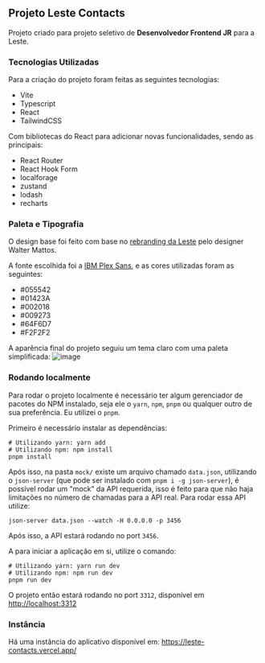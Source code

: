 ## Projeto Leste Contacts

Projeto criado para projeto seletivo de **Desenvolvedor Frontend JR** para a
Leste.

### Tecnologias Utilizadas
Para a criação do projeto foram feitas as seguintes tecnologias:
* Vite
* Typescript
* React
* TailwindCSS

Com bibliotecas do React para adicionar novas funcionalidades, sendo as
principais:
* React Router
* React Hook Form
* localforage
* zustand
* lodash
* recharts

### Paleta e Tipografia
O design base foi feito com base no [rebranding da Leste](https://waltermattos.com/projetos/leste)
pelo designer Walter Mattos.

A fonte escolhida foi a [IBM Plex Sans](https://fonts.google.com/specimen/IBM+Plex+Sans), e
as cores utilizadas foram as seguintes:
- #055542
- #01423A
- #002018
- #009273
- #64F6D7
- #F2F2F2

A aparência final do projeto seguiu um tema claro com uma paleta simplificada:
![image](https://github.com/pedro-augusto-santana/leste-contacts/assets/48259258/ed57d67e-8614-47b9-8d0f-17628ebd2680)


### Rodando localmente
Para rodar o projeto localmente é necessário ter algum gerenciador de pacotes do NPM instalado, seja
ele o `yarn`, `npm`, `pnpm` ou qualquer outro de sua preferência. Eu utilizei o `pnpm`.

Primeiro é necessário instalar as dependências:
```shell
# Utilizando yarn: yarn add
# Utilizando npm: npm install
pnpm install
```

Após isso, na pasta `mock/` existe um arquivo chamado `data.json`,
utilizando o `json-server` (que pode ser instalado com `pnpm i -g json-server`),
é possível rodar um "mock" da API requerida, isso é feito para que não haja limitações
no número de chamadas para a API real.
Para rodar essa API utilize:
```shell
json-server data.json --watch -H 0.0.0.0 -p 3456
```
Após isso, a API estará rodando no port `3456`.

A para iniciar a aplicação em si, utilize o comando:
```shell
# Utilizando yarn: yarn run dev
# Utilizando npm: npm run dev
pnpm run dev
```
O projeto então estará rodando no port `3312`, disponível em <http://localhost:3312>

### Instância
Há uma instância do aplicativo disponível em: <https://leste-contacts.vercel.app/>
